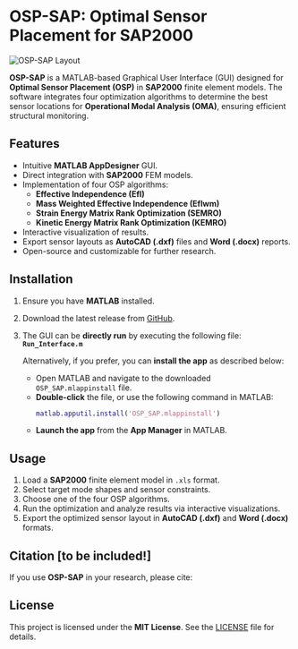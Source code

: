 # OSP-SAP: Optimal Sensor Placement for SAP2000

![OSP-SAP Layout](docs/images/footbridge.PNG)

**OSP-SAP** is a MATLAB-based Graphical User Interface (GUI) designed for **Optimal Sensor Placement (OSP)** in **SAP2000** finite element models. The software integrates four optimization algorithms to determine the best sensor locations for **Operational Modal Analysis (OMA)**, ensuring efficient structural monitoring.

## Features
- Intuitive **MATLAB AppDesigner** GUI.
- Direct integration with **SAP2000** FEM models.
- Implementation of four OSP algorithms:
  - **Effective Independence (EfI)**
  - **Mass Weighted Effective Independence (EfIwm)**
  - **Strain Energy Matrix Rank Optimization (SEMRO)**
  - **Kinetic Energy Matrix Rank Optimization (KEMRO)**
- Interactive visualization of results.
- Export sensor layouts as **AutoCAD (.dxf)** files and **Word (.docx)** reports.
- Open-source and customizable for further research.

## Installation
1. Ensure you have **MATLAB** installed.
2. Download the latest release from [GitHub](https://github.com/asanchezlc/OSP-SAP).
3. The GUI can be **directly run** by executing the following file:  
   **`Run_Interface.m`**  

   Alternatively, if you prefer, you can **install the app** as described below:
   - Open MATLAB and navigate to the downloaded `OSP_SAP.mlappinstall` file.
   - **Double-click** the file, or use the following command in MATLAB:
     ```matlab
     matlab.apputil.install('OSP_SAP.mlappinstall')
     ```
   - **Launch the app** from the **App Manager** in MATLAB.



## Usage
1. Load a **SAP2000** finite element model in `.xls` format.
2. Select target mode shapes and sensor constraints.
3. Choose one of the four OSP algorithms.
4. Run the optimization and analyze results via interactive visualizations.
5. Export the optimized sensor layout in **AutoCAD (.dxf)** and **Word (.docx)** formats.

## Citation [to be included!]
If you use **OSP-SAP** in your research, please cite:

<!-- @article{yourcitation, author = {Your Name and Co-Authors}, title = {OSP-SAP: A MATLAB module and software for Optimal Sensor Placement in SAP2000}, journal = {SoftwareX}, year = {2024}, doi = {your-doi} } -->

## License
This project is licensed under the **MIT License**. See the [LICENSE](LICENSE) file for details.



